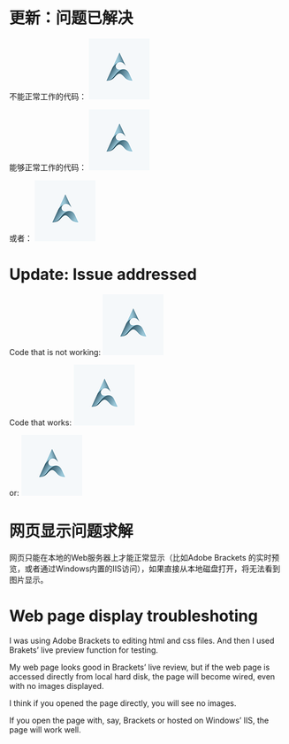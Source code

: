 # 更新：问题已解决
不能正常工作的代码：
<img src="/assets/images/logo.png" alt="Site logo">

能够正常工作的代码：
<img src="assets/images/logo.png" alt="Site logo">

或者：
<img src="./assets/images/logo.png" alt="Site logo">

# Update: Issue addressed
Code that is not working:
<img src="/assets/images/logo.png" alt="Site logo">

Code that works: 
<img src="assets/images/logo.png" alt="Site logo">

or: 
<img src="./assets/images/logo.png" alt="Site logo">

# 网页显示问题求解

网页只能在本地的Web服务器上才能正常显示（比如Adobe Brackets 的实时预览，或者通过Windows内置的IIS访问），如果直接从本地磁盘打开，将无法看到图片显示。

# Web page display troubleshoting

I was using Adobe Brackets to editing html and css files. And then I used Brakets’ live preview function for testing.

My web page looks good in Brackets’ live review, but if the web page is accessed directly from local hard disk, the page will become wired, even with no images displayed.

I think if you opened the page directly, you will see no images.

If you open the page with, say, Brackets or hosted on Windows’ IIS, the page will work well.
